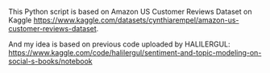 This Python script is based on Amazon US Customer Reviews Dataset on Kaggle https://www.kaggle.com/datasets/cynthiarempel/amazon-us-customer-reviews-dataset.

And my idea is based on previous code uploaded by HALILERGUL: https://www.kaggle.com/code/halilergul/sentiment-and-topic-modeling-on-social-s-books/notebook
